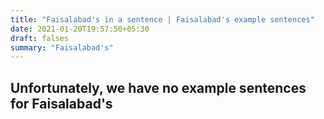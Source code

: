 ```yaml
---
title: "Faisalabad's in a sentence | Faisalabad's example sentences"
date: 2021-01-20T19:57:50+05:30
draft: falses
summary: "Faisalabad's"
---
```

## Unfortunately, we have no example sentences for Faisalabad's                 
